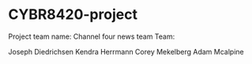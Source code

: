 # CYBR8420-project

Project team name: Channel four news team
Team:

Joseph Diedrichsen
Kendra Herrmann
Corey Mekelberg
Adam Mcalpine